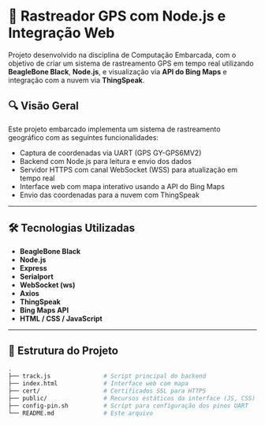 # 📡 Rastreador GPS com Node.js e Integração Web

Projeto desenvolvido na disciplina de Computação Embarcada, com o objetivo de criar um sistema de rastreamento GPS em tempo real utilizando **BeagleBone Black**, **Node.js**, e visualização via **API do Bing Maps** e integração com a nuvem via **ThingSpeak**.

## 🔍 Visão Geral

Este projeto embarcado implementa um sistema de rastreamento geográfico com as seguintes funcionalidades:

- Captura de coordenadas via UART (GPS GY-GPS6MV2)
- Backend com Node.js para leitura e envio dos dados
- Servidor HTTPS com canal WebSocket (WSS) para atualização em tempo real
- Interface web com mapa interativo usando a API do Bing Maps
- Envio das coordenadas para a nuvem com ThingSpeak

---

## 🛠️ Tecnologias Utilizadas

- **BeagleBone Black**
- **Node.js**
- **Express**
- **Serialport**
- **WebSocket (ws)**
- **Axios**
- **ThingSpeak**
- **Bing Maps API**
- **HTML / CSS / JavaScript**

---

## 🧩 Estrutura do Projeto

```bash
.
├── track.js               # Script principal do backend
├── index.html             # Interface web com mapa
├── cert/                  # Certificados SSL para HTTPS
├── public/                # Recursos estáticos da interface (JS, CSS)
├── config-pin.sh          # Script para configuração dos pinos UART
└── README.md              # Este arquivo
